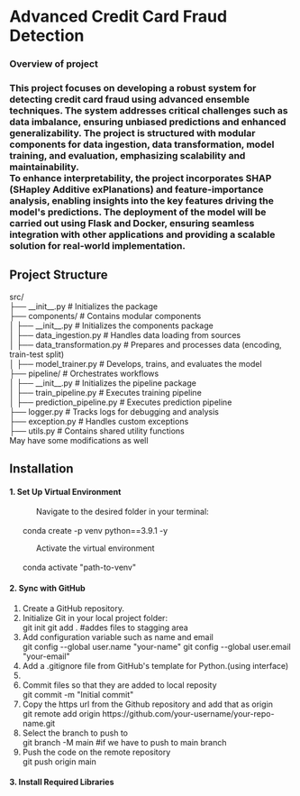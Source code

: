 <h1>Advanced Credit Card Fraud Detection</h1>
<h3>Overview of project<h3>
This project focuses on developing a robust system for detecting credit card fraud using advanced ensemble techniques. The system addresses critical challenges such as data imbalance, ensuring unbiased predictions and enhanced generalizability. The project is structured with modular components for data ingestion, data transformation, model training, and evaluation, emphasizing scalability and maintainability.<br> 
To enhance interpretability, the project incorporates SHAP (SHapley Additive exPlanations) and feature-importance analysis, enabling insights into the key features driving the model's predictions. The deployment of the model will be carried out using Flask and Docker, ensuring seamless integration with other applications and providing a scalable solution for real-world implementation.
<h2>Project Structure</h2>
src/ <br>
├── __init__.py              # Initializes the package<br>
├── components/              # Contains modular components<br>
│   ├── __init__.py          # Initializes the components package<br>
│   ├── data_ingestion.py    # Handles data loading from sources<br>
│   ├── data_transformation.py # Prepares and processes data (encoding, train-test split)<br>
│   ├── model_trainer.py     # Develops, trains, and evaluates the model<br>
├── pipeline/                # Orchestrates workflows<br>
│   ├── __init__.py          # Initializes the pipeline package<br>
│   ├── train_pipeline.py    # Executes training pipeline<br>
│   ├── prediction_pipeline.py # Executes prediction pipeline<br>
├── logger.py                # Tracks logs for debugging and analysis<br>
├── exception.py             # Handles custom exceptions<br>
├── utils.py                 # Contains shared utility functions<br>
May have some modifications as well<br>

<h2>Installation</h1>
<h4>1. Set Up Virtual Environment</h4>
<ol>
<ul>Navigate to the desired folder in your terminal:</ul><br>
    conda create -p venv python==3.9.1 -y
<ul>Activate the virtual environment</ul><br>
    conda activate "path-to-venv"
</ol>
<h4>2. Sync with GitHub</h4>
<ol>
    <li>Create a GitHub repository.</li>
    <li>Initialize Git in your local project folder:</li>
        git init
        git add . #addes files to stagging area
    <li>Add configuration variable such as name and email</li>
        git config --global user.name "your-name"
        git config --global user.email "your-email"
    <li>Add a .gitignore file from GitHub's template for Python.(using interface)<li>
    <li>Commit files so that they are added to local reposity</li>
        git commit -m "Initial commit"
    <li>Copy the https url from the Github repository and add that as origin</li>
        git remote add origin https://github.com/your-username/your-repo-name.git
    <li>Select the branch to push to</li>
        git branch -M main #if we have to push to main branch
    <li>Push the code on the remote repository</li>
        git push origin main
</ol>
<h4>3. Install Required Libraries</h4>

